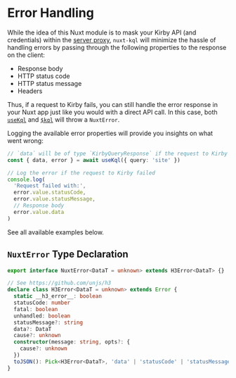 # Error Handling

While the idea of this Nuxt module is to mask your Kirby API (and credentials) within the [server proxy](/guide/how-it-works), `nuxt-kql` will minimize the hassle of handling errors by passing through the following properties to the response on the client:

- Response body
- HTTP status code
- HTTP status message
- Headers

Thus, if a request to Kirby fails, you can still handle the error response in your Nuxt app just like you would with a direct API call. In this case, both [`useKql`](/api/use-kql) and [`$kql`](/api/kql) will throw a `NuxtError`.

Logging the available error properties will provide you insights on what went wrong:

```ts
// `data` will be of type `KirbyQueryResponse` if the request to Kirby itself succeeded
const { data, error } = await useKql({ query: 'site' })

// Log the error if the request to Kirby failed
console.log(
  'Request failed with:',
  error.value.statusCode,
  error.value.statusMessage,
  // Response body
  error.value.data
)
```

See all available examples below.

## `NuxtError` Type Declaration

```ts
export interface NuxtError<DataT = unknown> extends H3Error<DataT> {}

// See https://github.com/unjs/h3
declare class H3Error<DataT = unknown> extends Error {
  static __h3_error__: boolean
  statusCode: number
  fatal: boolean
  unhandled: boolean
  statusMessage?: string
  data?: DataT
  cause?: unknown
  constructor(message: string, opts?: {
    cause?: unknown
  })
  toJSON(): Pick<H3Error<DataT>, 'data' | 'statusCode' | 'statusMessage' | 'message'>
}
```
